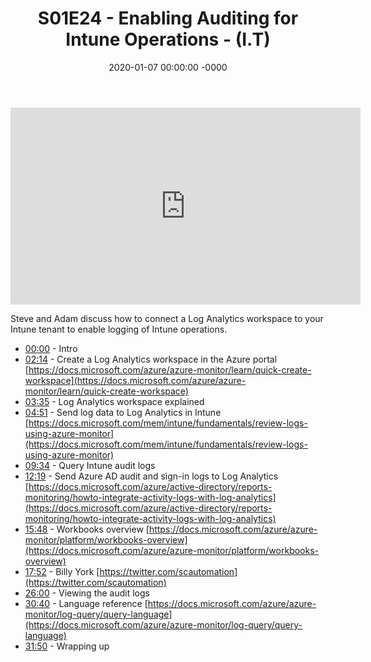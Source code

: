 ﻿---
layout: post
title: "S01E24 - Enabling Auditing for Intune Operations - (I.T)"
date: 2020-01-07 00:00:00 -0000
categories:
---

<iframe loading="lazy" width="560" height="315" src="https://www.youtube.com/embed/YFvuqu3UWhE" title="YouTube video player" frameborder="0" allow="accelerometer; autoplay; clipboard-write; encrypted-media; gyroscope; picture-in-picture" allowfullscreen></iframe>

Steve and Adam discuss how to connect a Log Analytics workspace to your Intune tenant to enable logging of Intune operations.

* [00:00](https://www.youtube.com/watch?v=YFvuqu3UWhE&t=0s) - Intro
* [02:14](https://www.youtube.com/watch?v=YFvuqu3UWhE&t=134s) - Create a Log Analytics workspace in the Azure portal
[https://docs.microsoft.com/azure/azure-monitor/learn/quick-create-workspace](https://docs.microsoft.com/azure/azure-monitor/learn/quick-create-workspace)
* [03:35](https://www.youtube.com/watch?v=YFvuqu3UWhE&t=215s) - Log Analytics workspace explained
* [04:51](https://www.youtube.com/watch?v=YFvuqu3UWhE&t=291s) - Send log data to Log Analytics in Intune
[https://docs.microsoft.com/mem/intune/fundamentals/review-logs-using-azure-monitor](https://docs.microsoft.com/mem/intune/fundamentals/review-logs-using-azure-monitor)
* [09:34](https://www.youtube.com/watch?v=YFvuqu3UWhE&t=574s) - Query Intune audit logs
* [12:19](https://www.youtube.com/watch?v=YFvuqu3UWhE&t=739s) - Send Azure AD audit and sign-in logs to Log Analytics
[https://docs.microsoft.com/azure/active-directory/reports-monitoring/howto-integrate-activity-logs-with-log-analytics](https://docs.microsoft.com/azure/active-directory/reports-monitoring/howto-integrate-activity-logs-with-log-analytics)
* [15:48](https://www.youtube.com/watch?v=YFvuqu3UWhE&t=948s) - Workbooks overview
[https://docs.microsoft.com/azure/azure-monitor/platform/workbooks-overview](https://docs.microsoft.com/azure/azure-monitor/platform/workbooks-overview)
* [17:52](https://www.youtube.com/watch?v=YFvuqu3UWhE&t=1072s) - Billy York
[https://twitter.com/scautomation](https://twitter.com/scautomation)
* [26:00](https://www.youtube.com/watch?v=YFvuqu3UWhE&t=1560s) - Viewing the audit logs
* [30:40](https://www.youtube.com/watch?v=YFvuqu3UWhE&t=1840s) - Language reference
[https://docs.microsoft.com/azure/azure-monitor/log-query/query-language](https://docs.microsoft.com/azure/azure-monitor/log-query/query-language)
* [31:50](https://www.youtube.com/watch?v=YFvuqu3UWhE&t=1910s) - Wrapping up

